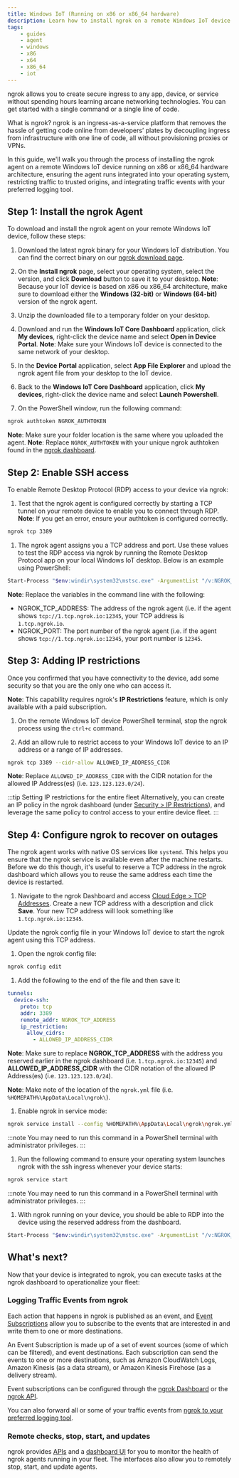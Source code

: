 ```yaml
---
title: Windows IoT (Running on x86 or x86_64 hardware)
description: Learn how to install ngrok on a remote Windows IoT device running on x86 or x86_64 hardware to provide secure access and management.
tags:
    - guides
    - agent
    - windows
    - x86
    - x64
    - x86_64
    - iot
---
```


ngrok allows you to create secure ingress to any app, device, or service without spending hours learning arcane networking technologies. You can get started with a single command or a single line of code.

What is ngrok? ngrok is an ingress-as-a-service platform that removes the hassle of getting code online from developers’ plates by decoupling ingress from infrastructure with one line of code, all without provisioning proxies or VPNs. 

In this guide, we'll walk you through the process of installing the ngrok agent on a remote Windows IoT device running on x86 or x86_64 hardware architecture, ensuring the agent runs integrated into your operating system, restricting traffic to trusted origins, and integrating traffic events with your preferred logging tool.

## Step 1: Install the ngrok Agent

To download and install the ngrok agent on your remote Windows IoT device, follow these steps:

1. Download the latest ngrok binary for your Windows IoT distribution. You can find the correct binary on our [ngrok download page](https://ngrok.com/download).

1. On the **Install ngrok** page, select your operating system, select the version, and click **Download** button to save it to your desktop.
  **Note**: Because your IoT device is based on x86 ou x86_64 architecture, make sure to download either the **Windows (32-bit)** or **Windows (64-bit)** version of the ngrok agent.

1. Unzip the downloaded file to a temporary folder on your desktop.

1. Download and run the **Windows IoT Core Dashboard** application, click **My devices**, right-click the device name and select **Open in Device Portal**. 
  **Note**: Make sure your Windows IoT device is connected to the same network of your desktop.

1. In the **Device Portal** application, select **App File Explorer** and upload the ngrok agent file from your desktop to the IoT device.

1. Back to the **Windows IoT Core Dashboard** application, click **My devices**, right-click the device name and select **Launch Powershell**. 

1. On the PowerShell window, run the following command:
```bash
ngrok authtoken NGROK_AUTHTOKEN
```
  **Note**: Make sure your folder location is the same where you uploaded the agent.
  **Note**: Replace `NGROK_AUTHTOKEN` with your unique ngrok authtoken found in the [ngrok dashboard](https://dashboard.ngrok.com/get-started/your-authtoken).


## Step 2: Enable SSH access

To enable Remote Desktop Protocol (RDP) access to your device via ngrok:

1. Test that the ngrok agent is configured correctly by starting a TCP tunnel on your remote device to enable you to connect through RDP.
  **Note**: If you get an error, ensure your authtoken is configured correctly.
```bash
ngrok tcp 3389
```

1. The ngrok agent assigns you a TCP address and port. Use these values to test the RDP access via ngrok by running the Remote Desktop Protocol app on your local Windows IoT desktop. Below is an example using PowerShell:
```bash
Start-Process "$env:windir\system32\mstsc.exe" -ArgumentList "/v:NGROK_TCP_ADDRESS:NGROK_PORT"
```

  **Note**: Replace the variables in the command line with the following:
  - NGROK_TCP_ADDRESS: The address of the ngrok agent (i.e. if the agent shows `tcp://1.tcp.ngrok.io:12345`, your TCP address is `1.tcp.ngrok.io`.
  - NGROK_PORT: The port number of the ngrok agent (i.e. if the agent shows `tcp://1.tcp.ngrok.io:12345`, your port number is `12345`.


## Step 3: Adding IP restrictions

Once you confirmed that you have connectivity to the device, add some security so that you are the only one who can access it.

**Note**: This capability requires ngrok's **IP Restrictions** feature, which is only available with a paid subscription.

1. On the remote Windows IoT device PowerShell terminal, stop the ngrok process using the `ctrl+c` command.

1. Add an allow rule to restrict access to your Windows IoT device to an IP address or a range of IP addresses.
```bash
ngrok tcp 3389 --cidr-allow ALLOWED_IP_ADDRESS_CIDR
```
  **Note**: Replace `ALLOWED_IP_ADDRESS_CIDR` with the CIDR notation for the allowed IP Address(es) (i.e. `123.123.123.0/24`).

:::tip Setting IP restrictions for the entire fleet
Alternatively, you can create an IP policy in the ngrok dashboard (under [Security > IP Restrictions](https://dashboard.ngrok.com/security/ip-restrictions)), and leverage the same policy to control access to your entire device fleet.
:::


## Step 4: Configure ngrok to recover on outages

The ngrok agent works with native OS services like `systemd`. This helps you ensure that the ngrok service is available even after the machine restarts. Before we do this though, it's useful to reserve a TCP address in the ngrok dashboard which allows you to reuse the same address each time the device is restarted.

1. Navigate to the ngrok Dashboard and access [Cloud Edge > TCP Addresses](https://dashboard.ngrok.com/cloud-edge/tcp-addresses). Create a new TCP address with a description and click **Save**. Your new TCP address will look something like `1.tcp.ngrok.io:12345`.

Update the ngrok config file in your Windows IoT device to start the ngrok agent using this TCP address.

1. Open the ngrok config file:
```bash
ngrok config edit
```

1. Add the following to the end of the file and then save it:

```yaml
tunnels:
  device-ssh:
    proto: tcp
    addr: 3389
    remote_addr: NGROK_TCP_ADDRESS
    ip_restriction:
      allow_cidrs:
        - ALLOWED_IP_ADDRESS_CIDR
```

  **Note**: Make sure to replace **NGROK_TCP_ADDRESS** with the address you reserved earlier in the ngrok dashboard (i.e. `1.tcp.ngrok.io:12345`) and **ALLOWED_IP_ADDRESS_CIDR** with the CIDR notation of the allowed IP Address(es) (i.e. `123.123.123.0/24`).

  **Note**: Make note of the location of the `ngrok.yml` file (i.e. `%HOMEPATH%\AppData\Local\ngrok\`).

1. Enable ngrok in service mode:
```bash
ngrok service install --config %HOMEPATH%\AppData\Local\ngrok\ngrok.yml"
```
:::note
You may need to run this command in a PowerShell terminal with administrator privileges.
:::

1. Run the following command to ensure your operating system launches ngrok with the ssh ingress whenever your device starts:

```bash
ngrok service start
```
:::note
You may need to run this command in a PowerShell terminal with administrator privileges.
:::

1. With ngrok running on your device, you should be able to RDP into the device using the reserved address from the dashboard.
```bash
Start-Process "$env:windir\system32\mstsc.exe" -ArgumentList "/v:NGROK_TCP_ADDRESS:NGROK_PORT"
```

## What's next?

Now that your device is integrated to ngrok, you can ​​execute tasks at the ngrok dashboard to operationalize your fleet:

### Logging Traffic Events from ngrok

Each action that happens in ngrok is published as an event, and [Event Subscriptions](/docs/platform/events/) allow you to subscribe to the events that are interested in and write them to one or more destinations.

An Event Subscription is made up of a set of event sources (some of which can be filtered), and event destinations. Each subscription can send the events to one or more destinations, such as Amazon CloudWatch Logs, Amazon Kinesis (as a data stream), or Amazon Kinesis Firehose (as a delivery stream).

Event subscriptions can be configured through the [ngrok Dashboard](https://dashboard.ngrok.com/events/subscriptions) or the [ngrok API](/docs/api/resources/event-destinations/).

You can also forward all or some of your traffic events from [ngrok to your preferred logging tool](/docs/platform/events/).

### Remote checks, stop, start, and updates

ngrok provides [APIs](/docs/api/resources/tunnel-sessions/#restart-tunnel-agent) and a [dashboard UI](https://dashboard.ngrok.com/tunnels/agents) for you to monitor the health of ngrok agents running in your fleet. The interfaces also allow you to remotely stop, start, and update agents. 
